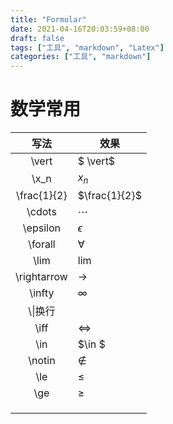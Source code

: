 ```yaml
---
title: "Formular"
date: 2021-04-16T20:03:59+08:00
draft: false
tags: ["工具", "markdown", "Latex"]
categories: ["工具", "markdown"]
---
```




# 数学常用

| 写法 | 效果 |
| :--: | ---- |
| \vert | $ \vert$ |
| \x_n | $x_n$ |
|\frac{1}{2}|$\frac{1}{2}$|
|\cdots|$\cdots$|
|\epsilon|$\epsilon$|
|\forall|$\forall$|
|\lim|$\lim$|
|\rightarrow|$\rightarrow$|
|\infty|$\infty$|
|\\\\|换行|
|\iff|$\iff$|
|\in|$\in $|
|\notin|$\notin$|
|\le|$\le$|
|\ge|$\ge$|
|||
|||
|||
